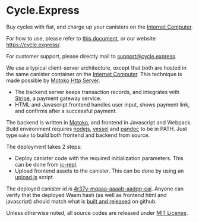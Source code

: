 # Cycle.Express

Buy cycles with fiat, and charge up your canisters on the [Internet Computer].

For how to use, please refer to [this document](doc/about.md), or our website https://cycle.express/.

For customer support, please directly mail to [support@cycle.express](mailto:support@cycle.express).

We use a typical client-server architecture, except that both are hosted in the same canister container on the [Internet Computer].
This technique is made possible by [Motoko Http Server].

- The backend server keeps transaction records, and integrates with [Stripe], a payment gateway service.
- HTML and Javascript frontend handles user input, shows payment link, and confirms after a successful payment.

The backend is written in [Motoko], and frontend in Javascript and Webpack.
Build environment requires [nodejs], [vessel] and [pandoc] to be in PATH.
Just type `make` to build both frontend and backend from source.

The deployment takes 2 steps:
- Deploy canister code with the required initialization parameters. This can be done from [ic-repl].
- Upload frontend assets to the canister. This can be done by using an [upload.js] script.

The deployed canister id is [4r37y-mqaaa-aaaab-aadqq-cai].
Anyone can verify that the deployed Wasm hash (as well as frontend html and javascript) should match what is [built and released](https://github.com/cycle-express/cycle-express/releases) on github.

Unless otherwise noted, all source codes are released under [MIT License](LICENSE).

[Motoko]: https://github.com/dfinity/motoko
[vessel]: https://github.com/dfinity/vessel
[Motoko Http Server]: https://github.com/krpeacock/server
[Internet Computer]: https://wiki.internetcomputer.org
[4r37y-mqaaa-aaaab-aadqq-cai]: https://dashboard.internetcomputer.org/canister/4r37y-mqaaa-aaaab-aadqq-cai
[nodejs]: https://nodejs.org
[pandoc]: https://pandoc.org
[Stripe]: https://stripe.com
[upload.js]: https://github.com/krpeacock/server/blob/main/examples/http_greet/src/http_greet/upload.js
[ic-repl]: https://github.com/dfinity/ic-repl
